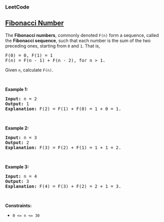 <body>
<h3>LeetCode</h3>
<h2><a href="https://leetcode.com/problems/fibonacci-number/description/">Fibonacci Number</a></h2>
<p>The <b>Fibonacci numbers</b>, commonly denoted <code>F(n)</code> form a sequence, called the <b>Fibonacci sequence</b>, such that each number is the sum of the two preceding ones, starting from <code>0</code> and <code>1</code>. That is,</p>
<pre>
F(0) = 0, F(1) = 1
F(n) = F(n - 1) + F(n - 2), for n > 1.
</pre>
<p>Given <code>n</code>, calculate <code>F(n)</code>.</p>

<p>&nbsp;</p>
<p><strong class="Example">Example 1:</strong></p>
<pre>
<strong>Input:</strong> n = 2
<strong>Output:</strong> 1
<strong>Explanation:</strong> F(2) = F(1) + F(0) = 1 + 0 = 1.
</pre>

<p>&nbsp;</p>
<p><strong class="Example">Example 2:</strong></p>
<pre>
<strong>Input:</strong> n = 3
<strong>Output:</strong> 2
<strong>Explanation:</strong> F(3) = F(2) + F(1) = 1 + 1 = 2.
</pre>

<p>&nbsp;</p>
<p><strong class="Example">Example 3:</strong></p>
<pre>
<strong>Input:</strong> n = 4
<strong>Output:</strong> 3
<strong>Explanation:</strong> F(4) = F(3) + F(2) = 2 + 1 = 3.
</pre>
  
<p>&nbsp;</p>
<p><strong class="Constraints">Constraints:</strong></p>
<ul>
<li><code>0 <= n <= 30</code></li>
</ul>
  
</body>
